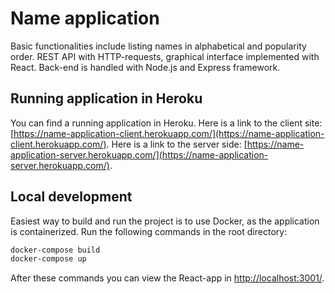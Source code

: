 # Name application

Basic functionalities include listing names in alphabetical and popularity order. REST API with HTTP-requests, graphical interface implemented with React. Back-end is handled with Node.js and Express framework. 

## Running application in Heroku

You can find a running application in Heroku. Here is a link to the client site: [https://name-application-client.herokuapp.com/](https://name-application-client.herokuapp.com/). Here is a link to the server side: [https://name-application-server.herokuapp.com/](https://name-application-server.herokuapp.com/).

## Local development

Easiest way to build and run the project is to use Docker, as the application is containerized. Run the following commands in the root directory:


```bash
docker-compose build
docker-compose up
```

After these commands you can view the React-app in [http://localhost:3001/](http://localhost:3001/). 
